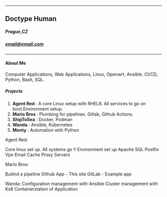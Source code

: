 ----


## Doctype Human     
##### Prague,CZ
##### email@email.com

----


#### About Me

Computer Applications, Web Applications, Linux, Openwrt, Ansible, CI/CD, Python, Bash, SQL.



##### Projects

1. **Agent Red** : A core Linux setup with RHEL8. All services to go on boot.Environment setup.
2. **Mario Bros** : Plumbing for pipelines. Gitlab, Github Actions.
3. **ShipToSea** : Docker, Podman
3. **Wanda** : Ansible, Kubernetes
4. **Monty** : Automation with Python




Agent Red:

Core linux set up. All systems go !!
Environment set up
Apache
SQL
Postfix
Vpn
Email
Cache
Proxy
Servers

Mario Bros:

Builind a pipeline
Github App - This site
GitLab - Example app

Wanda:
Configuration management with Ansible
Cluster management with Ks8
Containerziation of Application
